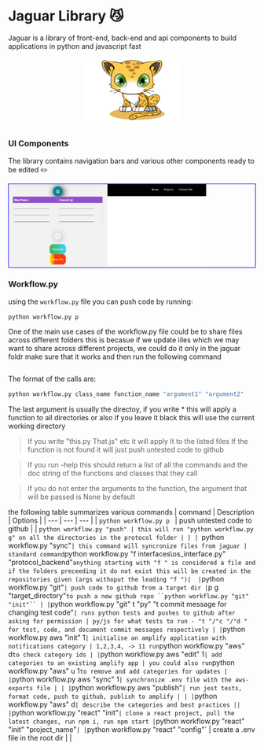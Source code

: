 # Jaguar Library 😼

Jaguar is a library of front-end, back-end and api components
to build applications in python and javascript fast

<div style="display:flex; justify-content:center; align-items:center; width:100%;">
  <img src="logo.png" style="width: 40%"/>
</div>

### UI Components

The library contains navigation bars and various other components ready to be edited ✏️

<div style="display:flex;border: 1px solid blue">
<img src="mycomponents.png" style="width: 40%"/>

<img src="mynav.png" style="width: 40%"/>
</div>

### Workflow.py

using the `workflow.py` file
you can push code by running:

```bash
python workflow.py p
```

One of the main use cases of the workflow.py file could be to share files across different folders
this is becasue if we update iiles which we may want to share across different projects, we could do it only in the jaguar foldr
make sure that it works and then run the following command

```bash

```

The format of the calls are:

```bash
python workflow.py class_name function_name "argument1" "argument2"
```

The last argument is usually the directoy, if you write \* this will apply a function to all directories or also if you leave it black
this will use the current working directory

> If you write "this.py That.js" etc it will apply It to the listed files
> If the function is not found it will just push untested code to github

> If you run -help this should return a list of all the commands and the doc string of the functions and classes that they call

> If you do not enter the arguments to the function, the argument that will be passed is None by default

the following table summarizes various commands
| command | Description | Options |
| --- | --- | --- |
| `python workflow.py p ` | push untested code to github |
| `python workflow.py "push" | this will run "python workflow.py g" on all the directories in the protocol folder | |
| `python workflow.py "sync"` | this command will syncronize files from jaguar | standard command `python workflow.py "f interfaces\os_interface.py" "protocol_backend"` anything starting with "f " is considered a file and if the folders preceeding it do not exist this will be created in the repositories given (args withoput the leading "f ")| 
| `python workflow.py "git"` | push code to github from a target dir | `p g "target_directory"` to push a new github repo ``python workflow.py "git" "init"`` |
| `python workflow.py "git" t "py" "t commit message for changing test code"` | runs python tests and pushes to github after asking for permission | py/js for what tests to run - "t "/"c "/"d " for test, code, and document commit messages respectively |
| `python workflow.py aws "init" 1` | initialise an amplify application with notifications category | 1,2,3,4, -> 11 run `python workflow.py "aws" d` to check category ids |
| `python workflow.py aws "edit" 1` | add categories to an existing amplify app | you could also run `python workflow.py "aws" u 1` to remove and add categories for updates |
| `python workflow.py aws "sync" 1` | synchronize .env file with the aws-exports file | |
| `python workflow.py aws "publish"` | run jest tests, format code, push to github, publish to amplify | |
| `python workflow.py "aws" d` | describe the categories and best practices ||
| `python workflow.py "react" "init"` | clone a react project, pull the latest changes, run npm i, run npm start | `python workflow.py "react" "init" "project_name"` |
| `python workflow.py "react" "config"` | create a .env file in the root dir | |

